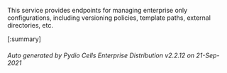 






This service provides endpoints for managing enterprise only configurations, including versioning policies, template paths, external directories, etc.

[:summary]

###### Auto generated by Pydio Cells Enterprise Distribution v2.2.12 on 21-Sep-2021
